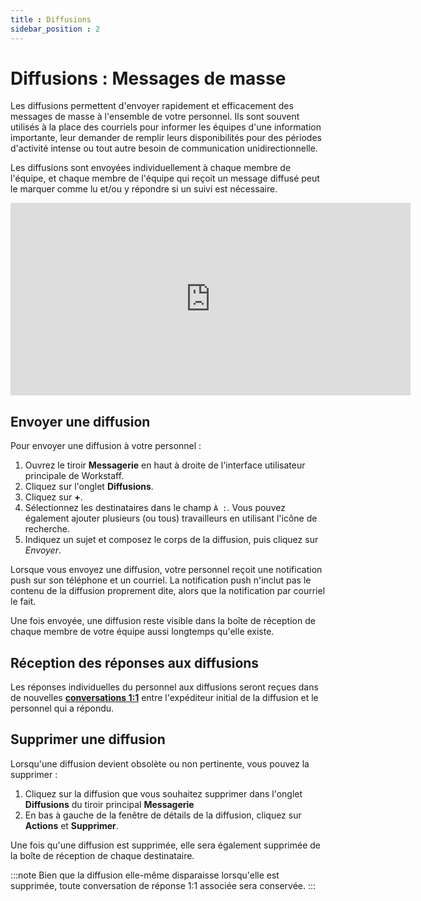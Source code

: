 ```yaml
---
title : Diffusions
sidebar_position : 2
---
```


# Diffusions : Messages de masse

Les diffusions permettent d'envoyer rapidement et efficacement des messages de masse à l'ensemble de votre personnel. Ils sont souvent utilisés à la place des
courriels pour informer les équipes d'une information importante, leur demander de remplir leurs disponibilités pour des périodes d'activité intense ou tout autre besoin de communication unidirectionnelle.

Les diffusions sont envoyées individuellement à chaque membre de l'équipe, et chaque membre de l'équipe qui reçoit un message diffusé peut le marquer comme lu et/ou y répondre si un suivi est nécessaire.

<iframe width="640" height="308" src="https://www.loom.com/embed/9738951b06aa4c8ca5b5c5153dc0a635" frameborder="0" webkitallowfullscreen mozallowfullscreen allowfullscreen></iframe>

## Envoyer une diffusion

Pour envoyer une diffusion à votre personnel :

1. Ouvrez le tiroir **Messagerie** en haut à droite de l'interface utilisateur principale de Workstaff.
2. Cliquez sur l'onglet **Diffusions**.
3. Cliquez sur **+**.
4. Sélectionnez les destinataires dans le champ `À :`. Vous pouvez également ajouter plusieurs (ou tous) travailleurs en utilisant l'icône de recherche.
5. Indiquez un sujet et composez le corps de la diffusion, puis cliquez sur *Envoyer*.

Lorsque vous envoyez une diffusion, votre personnel reçoit une notification push sur son téléphone et un courriel.
La notification push n'inclut pas le contenu de la diffusion proprement dite, alors que la notification par courriel le fait.

Une fois envoyée, une diffusion reste visible dans la boîte de réception de chaque membre de votre équipe aussi longtemps qu'elle existe.

## Réception des réponses aux diffusions

Les réponses individuelles du personnel aux diffusions seront reçues dans de nouvelles [**conversations 1:1**](./chat.md) entre l'expéditeur initial de la diffusion et le personnel qui a répondu.

## Supprimer une diffusion

Lorsqu'une diffusion devient obsolète ou non pertinente, vous pouvez la supprimer :

1. Cliquez sur la diffusion que vous souhaitez supprimer dans l'onglet **Diffusions** du tiroir principal **Messagerie**
2. En bas à gauche de la fenêtre de détails de la diffusion, cliquez sur **Actions** et **Supprimer**.

Une fois qu'une diffusion est supprimée, elle sera également supprimée de la boîte de réception de chaque destinataire.

:::note
Bien que la diffusion elle-même disparaisse lorsqu'elle est supprimée, toute conversation de réponse 1:1 associée sera conservée.
:::
